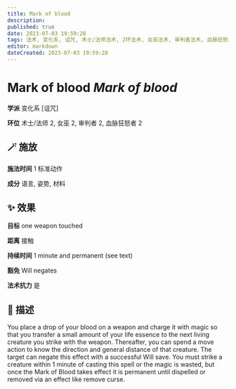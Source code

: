 ```yaml
---
title: Mark of blood
description: 
published: true
date: 2023-07-03 19:59:28
tags: 法术, 变化系, 诅咒, 术士/法师法术, 2环法术, 女巫法术, 审判者法术, 血脉狂怒者法术
editor: markdown
dateCreated: 2023-07-03 19:59:28
---
```


# **Mark of blood** *Mark of blood*

**学派** 变化系 \[诅咒\] 

**环位** 术士/法师 2, 女巫 2, 审判者 2, 血脉狂怒者 2

## 🪄 施放

**施法时间** 1 标准动作

**成分** 语言, 姿势, 材料

## ✨ 效果 

**目标** one weapon touched 

**距离** 接触  

**持续时间** 1 minute and permanent (see text) 

**豁免** Will negates

**法术抗力** 是

## 📖 描述

You place a drop of your blood on a weapon and charge it with magic so that you transfer a small amount of your life essence to the next living creature you strike with the weapon. Thereafter, you can spend a move action to know the direction and general distance of that creature. The target can negate this effect with a successful Will save. You must strike a creature within 1 minute of casting this spell or the magic is wasted, but once the Mark of Blood takes effect it is permanent until dispelled or removed via an effect like remove curse.
    